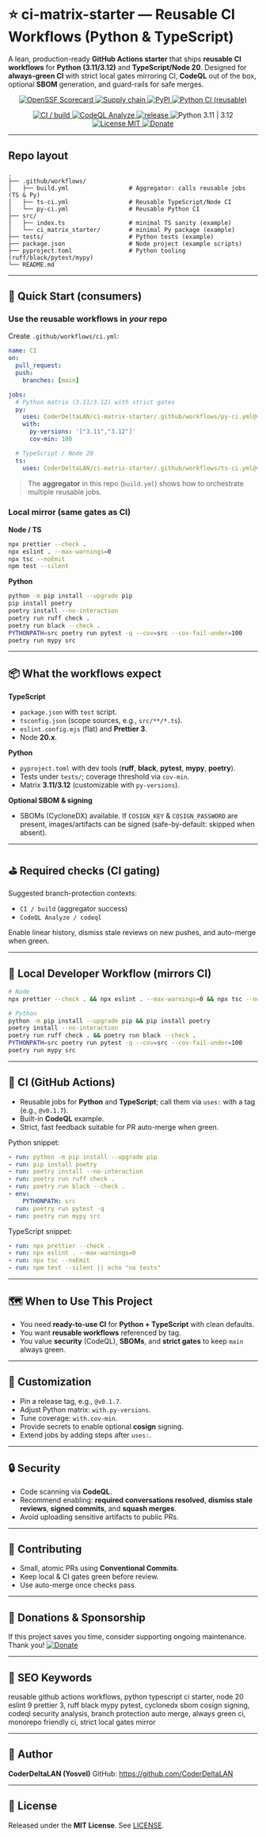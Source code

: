 # ⭐ ci-matrix-starter — Reusable CI Workflows (Python & TypeScript)

A lean, production-ready **GitHub Actions starter** that ships **reusable CI workflows** for **Python (3.11/3.12)** and **TypeScript/Node 20**.
Designed for **always-green CI** with strict local gates mirroring CI, **CodeQL** out of the box, optional **SBOM** generation, and guard-rails for safe merges.

<!-- BADGES:BEGIN -->
<p align="center">
  <a href="https://securityscorecards.dev/viewer/?uri=github.com/CoderDeltaLAN/ci-matrix-starter">
    <img alt="OpenSSF Scorecard" src="https://api.securityscorecards.dev/projects/github.com/CoderDeltaLAN/ci-matrix-starter/badge" />
  </a>
  <a href="https://github.com/CoderDeltaLAN/ci-matrix-starter/actions/workflows/supply-chain.yml">
    <img alt="Supply chain" src="https://github.com/CoderDeltaLAN/ci-matrix-starter/actions/workflows/supply-chain.yml/badge.svg?branch=main&label=Supply%20chain" />
  </a>
  <a href="https://pypi.org/project/ci-matrix-starter/">
    <img alt="PyPI" src="https://img.shields.io/pypi/v/ci-matrix-starter?logo=pypi&label=PyPI" />
  </a>
  <a href="https://github.com/CoderDeltaLAN/ci-matrix-starter/actions/workflows/py-ci-badge.yml">
    <img alt="Python CI (reusable)" src="https://github.com/CoderDeltaLAN/ci-matrix-starter/actions/workflows/py-ci-badge.yml/badge.svg?branch=main&label=Python%20CI%20(reusable)" />
  </a>
</p>
<!-- BADGES:END -->

<!-- BADGES:FOOT:BEGIN -->
<p align="center">
  <a href="https://github.com/CoderDeltaLAN/ci-matrix-starter/actions/workflows/build.yml">
    <img alt="CI / build" src="https://github.com/CoderDeltaLAN/ci-matrix-starter/actions/workflows/build.yml/badge.svg?branch=main&label=CI" />
  </a>
  <a href="https://github.com/CoderDeltaLAN/ci-matrix-starter/actions/workflows/codeql.yml">
    <img alt="CodeQL Analyze" src="https://github.com/CoderDeltaLAN/ci-matrix-starter/actions/workflows/codeql.yml/badge.svg?branch=main&label=CodeQL%20Analyze" />
  </a>
  <a href="https://github.com/CoderDeltaLAN/ci-matrix-starter/releases">
    <img alt="release" src="https://img.shields.io/github/v/release/CoderDeltaLAN/ci-matrix-starter?display_name=tag" />
  </a>
  <img alt="Python 3.11 | 3.12" src="https://img.shields.io/badge/Python-3.11%20%7C%203.12-3776AB?logo=python" />
  <a href="LICENSE">
    <img alt="License MIT" src="https://img.shields.io/badge/License-MIT-blue.svg" />
  </a>
  <a href="https://www.paypal.com/donate/?hosted_button_id=YVENCBNCZWVPW">
    <img alt="Donate" src="https://img.shields.io/badge/Donate-PayPal-0070ba?logo=paypal&logoColor=white" />
  </a>
</p>
<!-- BADGES:FOOT:END -->

---

## Repo layout

```text
.
├── .github/workflows/
│   ├── build.yml                 # Aggregator: calls reusable jobs (TS & Py)
│   ├── ts-ci.yml                 # Reusable TypeScript/Node CI
│   └── py-ci.yml                 # Reusable Python CI
├── src/
│   ├── index.ts                  # minimal TS sanity (example)
│   └── ci_matrix_starter/        # minimal Py package (example)
├── tests/                        # Python tests (example)
├── package.json                  # Node project (example scripts)
├── pyproject.toml                # Python tooling (ruff/black/pytest/mypy)
└── README.md
```

---

## 🚀 Quick Start (consumers)

### Use the reusable workflows in _your_ repo

Create `.github/workflows/ci.yml`:

```yaml
name: CI
on:
  pull_request:
  push:
    branches: [main]

jobs:
  # Python matrix (3.11/3.12) with strict gates
  py:
    uses: CoderDeltaLAN/ci-matrix-starter/.github/workflows/py-ci.yml@v0.1.7
    with:
      py-versions: '["3.11","3.12"]'
      cov-min: 100

  # TypeScript / Node 20
  ts:
    uses: CoderDeltaLAN/ci-matrix-starter/.github/workflows/ts-ci.yml@v0.1.7
```

> The **aggregator** in this repo (`build.yml`) shows how to orchestrate multiple reusable jobs.

### Local mirror (same gates as CI)

**Node / TS**

```bash
npx prettier --check .
npx eslint . --max-warnings=0
npx tsc --noEmit
npm test --silent
```

**Python**

```bash
python -m pip install --upgrade pip
pip install poetry
poetry install --no-interaction
poetry run ruff check .
poetry run black --check .
PYTHONPATH=src poetry run pytest -q --cov=src --cov-fail-under=100
poetry run mypy src
```

---

## 📦 What the workflows expect

**TypeScript**

- `package.json` with `test` script.
- `tsconfig.json` (scope sources, e.g., `src/**/*.ts`).
- `eslint.config.mjs` (flat) and **Prettier 3**.
- Node **20.x**.

**Python**

- `pyproject.toml` with dev tools (**ruff**, **black**, **pytest**, **mypy**, **poetry**).
- Tests under `tests/`; coverage threshold via `cov-min`.
- Matrix **3.11/3.12** (customizable with `py-versions`).

**Optional SBOM & signing**

- SBOMs (CycloneDX) available. If `COSIGN_KEY` & `COSIGN_PASSWORD` are present, images/artifacts can be signed (safe-by-default: skipped when absent).

---

## ⛳ Required checks (CI gating)

Suggested branch-protection contexts:

- `CI / build` (aggregator success)
- `CodeQL Analyze / codeql`

Enable linear history, dismiss stale reviews on new pushes, and auto-merge when green.

---

## 🧪 Local Developer Workflow (mirrors CI)

```bash
# Node
npx prettier --check . && npx eslint . --max-warnings=0 && npx tsc --noEmit && npm test --silent

# Python
python -m pip install --upgrade pip && pip install poetry
poetry install --no-interaction
poetry run ruff check . && poetry run black --check .
PYTHONPATH=src poetry run pytest -q --cov=src --cov-fail-under=100
poetry run mypy src
```

---

## 🔧 CI (GitHub Actions)

- Reusable jobs for **Python** and **TypeScript**; call them via `uses:` with a tag (e.g., `@v0.1.7`).
- Built-in **CodeQL** example.
- Strict, fast feedback suitable for PR auto-merge when green.

Python snippet:

```yaml
- run: python -m pip install --upgrade pip
- run: pip install poetry
- run: poetry install --no-interaction
- run: poetry run ruff check .
- run: poetry run black --check .
- env:
    PYTHONPATH: src
  run: poetry run pytest -q
- run: poetry run mypy src
```

TypeScript snippet:

```yaml
- run: npx prettier --check .
- run: npx eslint . --max-warnings=0
- run: npx tsc --noEmit
- run: npm test --silent || echo "no tests"
```

---

## 🗺 When to Use This Project

- You need **ready-to-use CI** for **Python + TypeScript** with clean defaults.
- You want **reusable workflows** referenced by tag.
- You value **security** (CodeQL), **SBOMs**, and **strict gates** to keep `main` always green.

---

## 🧩 Customization

- Pin a release tag, e.g., `@v0.1.7`.
- Adjust Python matrix: `with.py-versions`.
- Tune coverage: `with.cov-min`.
- Provide secrets to enable optional **cosign** signing.
- Extend jobs by adding steps after `uses:`.

---

## 🔒 Security

- Code scanning via **CodeQL**.
- Recommend enabling: **required conversations resolved**, **dismiss stale reviews**, **signed commits**, and **squash merges**.
- Avoid uploading sensitive artifacts to public PRs.

---

## 🙌 Contributing

- Small, atomic PRs using **Conventional Commits**.
- Keep local & CI gates green before review.
- Use auto-merge once checks pass.

---

## 💚 Donations & Sponsorship

If this project saves you time, consider supporting ongoing maintenance. Thank you!
[![Donate](https://img.shields.io/badge/Donate-PayPal-0070ba?logo=paypal&logoColor=white)](https://www.paypal.com/donate/?hosted_button_id=YVENCBNCZWVPW)

---

## 🔎 SEO Keywords

reusable github actions workflows, python typescript ci starter, node 20 eslint 9 prettier 3, ruff black mypy pytest, cyclonedx sbom cosign signing, codeql security analysis, branch protection auto merge, always green ci, monorepo friendly ci, strict local gates mirror

---

## 👤 Author

**CoderDeltaLAN (Yosvel)**
GitHub: https://github.com/CoderDeltaLAN

---

## 📄 License

Released under the **MIT License**. See [LICENSE](LICENSE).
